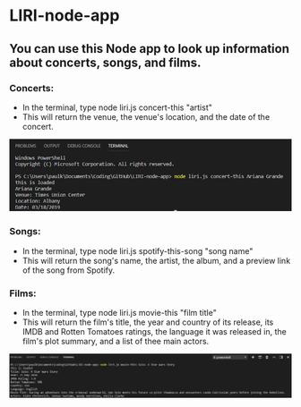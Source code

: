 # LIRI-node-app

## You can use this Node app to look up information about concerts, songs, and films.

### Concerts:
* In the terminal, type node liri.js concert-this "artist"
* This will return the venue, the venue's location, and the date of the concert.

![Concert Screenshot](/images/concert.png)

### Songs:
* In the terminal, type node liri.js spotify-this-song "song name"
* This will return the song's name, the artist, the album, and a preview link of the song from Spotify.

### Films:
* In the terminal, type node liri.js movie-this "film title"
* This will return the film's title, the year and country of its release, its IMDB and Rotten Tomatoes ratings, the language it was released in, the film's plot summary, and a list of thee main actors.

![Film Screenshot](/images/film.png)
